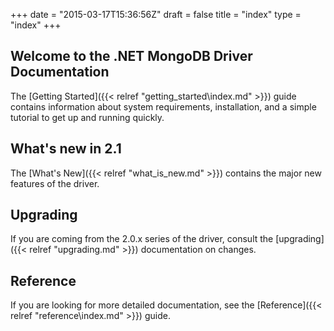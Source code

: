 +++
date = "2015-03-17T15:36:56Z"
draft = false
title = "index"
type = "index"
+++

## Welcome to the .NET MongoDB Driver Documentation

The [Getting Started]({{< relref "getting_started\index.md" >}}) guide contains information about system requirements, installation, and a simple tutorial to get up and running quickly.


## What's new in 2.1

The [What's New]({{< relref "what_is_new.md" >}}) contains the major new features of the driver.


## Upgrading

If you are coming from the 2.0.x series of the driver, consult the [upgrading]({{< relref "upgrading.md" >}}) documentation on changes.


## Reference

If you are looking for more detailed documentation, see the [Reference]({{< relref "reference\index.md" >}}) guide.
